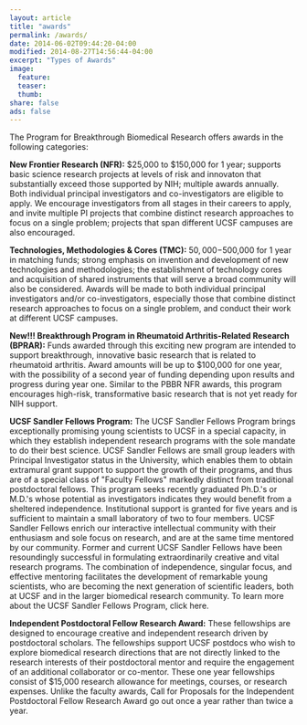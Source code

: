 ```yaml
---
layout: article
title: "awards"
permalink: /awards/
date: 2014-06-02T09:44:20-04:00
modified: 2014-08-27T14:56:44-04:00
excerpt: "Types of Awards"
image:
  feature:
  teaser:
  thumb:
share: false
ads: false
---
```

The Program for Breakthrough Biomedical Research offers awards in the following categories:

**New Frontier Research (NFR):** $25,000 to $150,000 for 1 year; supports basic science research projects at levels of risk and innovaton that substantially exceed those supported by NIH; multiple awards annually. Both individual principal investigators and co-investigators are eligible to apply. We encourage investigators from all stages in their careers to apply, and invite multiple PI projects that combine distinct research approaches to focus on a single problem; projects that span different UCSF campuses are also encouraged.

**Technologies, Methodologies & Cores (TMC):** $50,000-$500,000 for 1 year in matching funds; strong emphasis on invention and development of new technologies and methodologies; the establishment of technology cores and acquisition of shared instruments that will serve a broad community will also be considered. Awards will be made to both individual principal investigators and/or co-investigators, especially those that combine distinct research approaches to focus on a single problem, and conduct their work at different UCSF campuses.

**New!!! Breakthrough Program in Rheumatoid Arthritis-Related Research (BPRAR):** Funds awarded through this exciting new program are intended to support breakthrough, innovative basic research that is related to rheumatoid arthritis. Award amounts will be up to $100,000 for one year, with the possibility of a second year of funding depending upon results and progress during year one. Similar to the PBBR NFR awards, this program encourages high-risk, transformative basic research that is not yet ready for NIH support.

**UCSF Sandler Fellows Program:** The UCSF Sandler Fellows Program brings exceptionally promising young scientists to UCSF in a special capacity, in which they establish independent research programs with the sole mandate to do their best science. UCSF Sandler Fellows are small group leaders with Principal Investigator status in the University, which enables them to obtain extramural grant support to support the growth of their programs, and thus are of a special class of "Faculty Fellows" markedly distinct from traditional postdoctoral fellows. This program seeks recently graduated Ph.D.'s or M.D.'s whose potential as investigators indicates they would benefit from a sheltered independence. Institutional support is granted for five years and is sufficient to maintain a small laboratory of two to four members. UCSF Sandler Fellows enrich our interactive intellectual community with their enthusiasm and sole focus on research, and are at the same time mentored by our community. Former and current UCSF Sandler Fellows have been resoundingly successful in formulating extraordinarily creative and vital research programs. The combination of independence, singular focus, and effective mentoring facilitates the development of remarkable young scientists, who are becoming the next generation of scientific leaders, both at UCSF and in the larger biomedical research community. To learn more about the UCSF Sandler Fellows Program, click here.

**Independent Postdoctoral Fellow Research Award:** These fellowships are designed to encourage creative and independent research driven by postdoctoral scholars. The fellowships support UCSF postdocs who wish to explore biomedical research directions that are not directly linked to the research interests of their postdoctoral mentor and require the engagement of an additional collaborator or co-mentor. These one year fellowships consist of $15,000 research allowance for meetings, courses, or research expenses. Unlike the faculty awards, Call for Proposals for the Independent Postdoctoral Fellow Research Award go out once a year rather than twice a year.